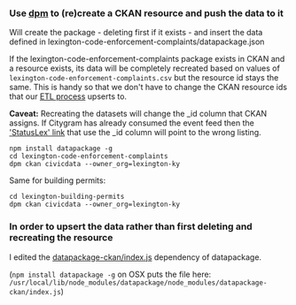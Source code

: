 ### Use [dpm](http://okfnlabs.org/blog/2014/09/11/data-api-for-data-packages-with-dpm-and-ckan.html) to (re)create a CKAN resource and push the data to it

Will create the package - deleting first if it exists - and insert the data defined in lexington-code-enforcement-complaints/datapackage.json

If the lexington-code-enforcement-complaints package exists in CKAN and a resource exists, its data will be completely recreated based on values of `lexington-code-enforcement-complaints.csv` but the resource id stays the same. This is handy so that we don't have to change the CKAN resource ids that our [ETL process](https://github.com/lfucg/lexington-pentaho-etl) upserts to.

**Caveat:** Recreating the datasets will change the \_id column that CKAN assigns. If Citygram has already consumed the event feed then the ['StatusLex' link](https://github.com/citygram/citygram-services/blob/7c34bc265a9e685739f55d32a62751e92f30a053/lib/spy_glass/registry/lexington-code-enforcement-complaints.rb#L19) that use the _id column will point to the wrong listing.

```
npm install datapackage -g
cd lexington-code-enforcement-complaints
dpm ckan civicdata --owner_org=lexington-ky
```

Same for building permits:

```
cd lexington-building-permits
dpm ckan civicdata --owner_org=lexington-ky
```

### In order to upsert the data rather than first deleting and recreating the resource

I edited the [datapackage-ckan/index.js](https://gist.github.com/eeeschwartz/12f1b32a549b516f6614) dependency of datapackage.

(`npm install datapackage -g` on OSX puts the file here: `/usr/local/lib/node_modules/datapackage/node_modules/datapackage-ckan/index.js`)
